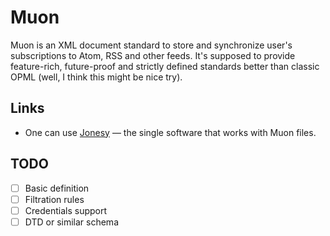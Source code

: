 # Muon

Muon is an XML document standard to store and synchronize user's subscriptions to Atom, RSS and other feeds. It's supposed to provide feature-rich, future-proof and strictly defined standards better than classic OPML (well, I think this might be nice try).

## Links

  - One can use [Jonesy](https://github.com/icmx/jonesy) — the single software that works with Muon files.

## TODO

  - [ ] Basic definition
  - [ ] Filtration rules
  - [ ] Credentials support
  - [ ] DTD or similar schema
